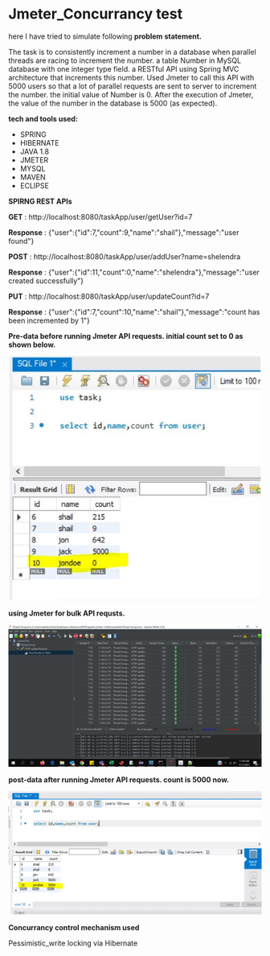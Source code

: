 # 



# Jmeter_Concurrancy test


here I have tried to simulate following **problem statement.**

The task is to consistently increment a number in a database when parallel threads are racing to increment the number.
 a table Number in MySQL database with one integer type field.
 a RESTful API using Spring MVC architecture that increments this number.
Used Jmeter  to call this API with 5000 users so that a lot of parallel requests are sent to server to increment the number.
the initial value of Number is 0.
After the execution of Jmeter, the value of the number in the database is 5000 (as expected).


**tech and tools used:**

* SPRING 
* HIBERNATE
* JAVA 1.8
* JMETER
* MYSQL
* MAVEN
* ECLIPSE








**SPIRNG REST APIs**

**GET** : http://localhost:8080/taskApp/user/getUser?id=7   

**Response** : {"user":{"id":7,"count":9,"name":"shail"},"message":"user found"}

**POST** : http://localhost:8080/taskApp/user/addUser?name=shelendra

**Response** : {"user":{"id":11,"count":0,"name":"shelendra"},"message":"user created successfully"}

**PUT** : http://localhost:8080/taskApp/user/updateCount?id=7

**Response** : {"user":{"id":7,"count":10,"name":"shail"},"message":"count has been incremented by 1"}


**Pre-data before running Jmeter API requests. initial count set to 0 as shown below.**




<p align="center">
  <img src="/taskApp/pre-data.JPG" alt="Size Limit CLI" width="500">
</p>


 **using Jmeter for bulk API requsts.**
 
 

<p align="center">
  <img src="/taskApp/Jmeter testing image.JPG" alt="Size Limit CLI" width="738">
</p>



**post-data after running Jmeter API requests.  count is 5000 now.**

 
 

<p align="center">
  <img src="/taskApp/post-data.JPG" alt="Size Limit CLI" width="738">
</p>



**Concurrancy control mechanism used**

  Pessimistic_write locking via Hibernate

